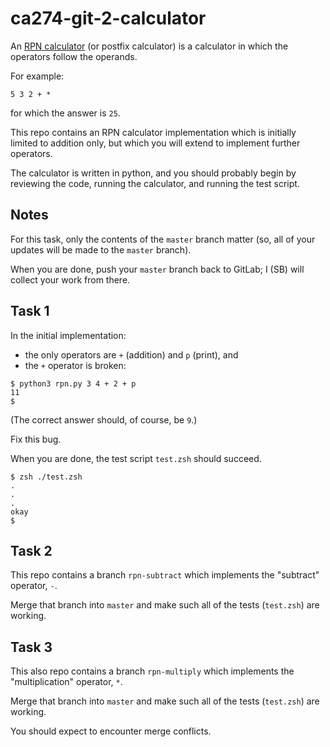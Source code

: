 # ca274-git-2-calculator

An [RPN calculator](https://en.wikipedia.org/wiki/Reverse_Polish_notation)
(or postfix calculator)
is a calculator in which the operators follow the operands.

For example:

```
5 3 2 + *
```

for which the answer is `25`.

This repo contains an RPN calculator implementation which is initially limited to addition only, but which you
will extend to implement further operators.

The calculator is written in python, and you should probably begin by reviewing the code, running the
calculator, and running the test script.

## Notes

For this task, only the contents of the `master` branch matter (so, all of your updates will be made
to the `master` branch).

When you are done, push your `master` branch back to GitLab; I (SB) will collect your work from there.

## Task 1

In the initial implementation:

- the only operators are `+` (addition) and `p` (print), and
- the `+` operator is broken:

```console
$ python3 rpn.py 3 4 + 2 + p
11
$
```

(The correct answer should, of course, be `9`.)

Fix this bug.

When you are done, the test script `test.zsh` should succeed.

```console
$ zsh ./test.zsh
.
.
.
okay
$
```

## Task 2

This repo contains a branch `rpn-subtract` which implements the "subtract" operator, `-`.

Merge that branch into `master` and make such all of the tests (`test.zsh`) are working.

## Task 3

This also repo contains a branch `rpn-multiply` which implements the "multiplication" operator, `*`.

Merge that branch into `master` and make such all of the tests (`test.zsh`) are working.

You should expect to encounter merge conflicts.
